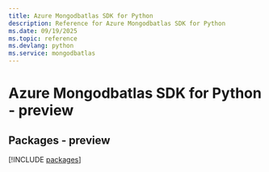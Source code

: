 ```yaml
---
title: Azure Mongodbatlas SDK for Python
description: Reference for Azure Mongodbatlas SDK for Python
ms.date: 09/19/2025
ms.topic: reference
ms.devlang: python
ms.service: mongodbatlas
---
```

# Azure Mongodbatlas SDK for Python - preview
## Packages - preview
[!INCLUDE [packages](mongodbatlas-index.md)]